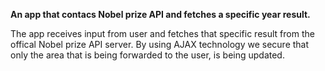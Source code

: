 **An app that contacs Nobel prize API and fetches a specific year result.**

The app receives input from user and fetches that specific result from the offical Nobel prize API server.
By using AJAX technology we secure that only the area that is being forwarded to the user, is being updated. 
